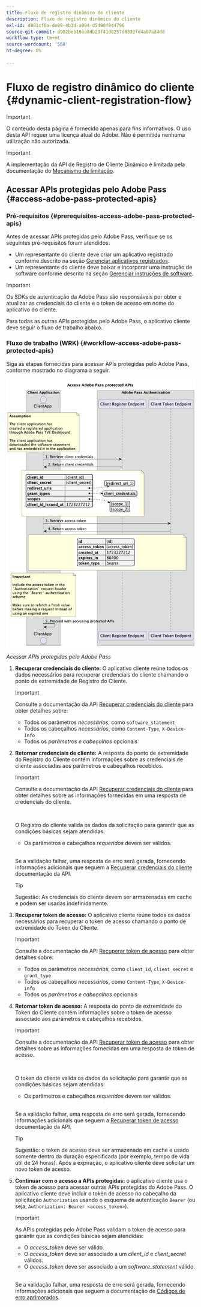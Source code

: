 ```yaml
---
title: Fluxo de registro dinâmico do cliente
description: Fluxo de registro dinâmico do cliente
exl-id: d881cf0a-de09-4b1d-a094-d5490f944796
source-git-commit: d982beb16ea0db29f41d0257d8332fd4a07a84d8
workflow-type: tm+mt
source-wordcount: '568'
ht-degree: 0%

---
```


# Fluxo de registro dinâmico do cliente {#dynamic-client-registration-flow}

>[!IMPORTANT]
>
> O conteúdo desta página é fornecido apenas para fins informativos. O uso desta API requer uma licença atual do Adobe. Não é permitida nenhuma utilização não autorizada.

>[!IMPORTANT]
>
> A implementação da API de Registro de Cliente Dinâmico é limitada pela documentação do [Mecanismo de limitação](/help/authentication/integration-guide-programmers/throttling-mechanism.md).

## Acessar APIs protegidas pelo Adobe Pass {#access-adobe-pass-protected-apis}

### Pré-requisitos {#prerequisites-access-adobe-pass-protected-apis}

Antes de acessar APIs protegidas pelo Adobe Pass, verifique se os seguintes pré-requisitos foram atendidos:

* Um representante do cliente deve criar um aplicativo registrado conforme descrito na seção [Gerenciar aplicativos registrados](../dynamic-client-registration-overview.md#manage-registered-applications).
* Um representante do cliente deve baixar e incorporar uma instrução de software conforme descrito na seção [Gerenciar instruções de software](../dynamic-client-registration-overview.md#manage-software-statements).

>[!IMPORTANT]
>
> Os SDKs de autenticação da Adobe Pass são responsáveis por obter e atualizar as credenciais do cliente e o token de acesso em nome do aplicativo do cliente.
> 
> Para todas as outras APIs protegidas pelo Adobe Pass, o aplicativo cliente deve seguir o fluxo de trabalho abaixo.

### Fluxo de trabalho (WRK) {#workflow-access-adobe-pass-protected-apis}

Siga as etapas fornecidas para acessar APIs protegidas pelo Adobe Pass, conforme mostrado no diagrama a seguir.

![Acessar APIs protegidas pelo Adobe Pass](../../../../assets/dcr-api/dcr-api-access-adobe-pass-protected-apis.png)

*Acessar APIs protegidas pelo Adobe Pass*

1. **Recuperar credenciais do cliente:** O aplicativo cliente reúne todos os dados necessários para recuperar credenciais do cliente chamando o ponto de extremidade de Registro do Cliente.

   >[!IMPORTANT]
   >
   > Consulte a documentação da API [Recuperar credenciais do cliente](../apis/dynamic-client-registration-apis-retrieve-client-credentials.md#request) para obter detalhes sobre:
   >
   > * Todos os parâmetros _necessários_, como `software_statement`
   > * Todos os cabeçalhos _necessários_, como `Content-Type`, `X-Device-Info`
   > * Todos os _parâmetros e cabeçalhos_ opcionais

1. **Retornar credenciais de cliente:** A resposta do ponto de extremidade do Registro do Cliente contém informações sobre as credenciais de cliente associadas aos parâmetros e cabeçalhos recebidos.

   >[!IMPORTANT]
   >
   > Consulte a documentação da API [Recuperar credenciais do cliente](../apis/dynamic-client-registration-apis-retrieve-client-credentials.md#success) para obter detalhes sobre as informações fornecidas em uma resposta de credenciais do cliente.
   >
   > <br/>
   >
   > O Registro do cliente valida os dados da solicitação para garantir que as condições básicas sejam atendidas:
   >
   > * Os parâmetros e cabeçalhos _requeridos_ devem ser válidos.
   >
   > <br/>
   >
   > Se a validação falhar, uma resposta de erro será gerada, fornecendo informações adicionais que seguem a [Recuperar credenciais do cliente](../apis/dynamic-client-registration-apis-retrieve-client-credentials.md#error) documentação da API.

   >[!TIP]
   >
   > Sugestão: As credenciais do cliente devem ser armazenadas em cache e podem ser usadas indefinidamente.

1. **Recuperar token de acesso:** O aplicativo cliente reúne todos os dados necessários para recuperar o token de acesso chamando o ponto de extremidade do Token do Cliente.

   >[!IMPORTANT]
   >
   > Consulte a documentação da API [Recuperar token de acesso](../apis/dynamic-client-registration-apis-retrieve-access-token.md#request) para obter detalhes sobre:
   >
   > * Todos os parâmetros _necessários_, como `client_id`, `client_secret` e `grant_type`
   > * Todos os cabeçalhos _necessários_, como `Content-Type`, `X-Device-Info`
   > * Todos os _parâmetros e cabeçalhos_ opcionais

1. **Retornar token de acesso:** A resposta do ponto de extremidade do Token do Cliente contém informações sobre o token de acesso associado aos parâmetros e cabeçalhos recebidos.

   >[!IMPORTANT]
   >
   > Consulte a documentação da API [Recuperar token de acesso](../apis/dynamic-client-registration-apis-retrieve-access-token.md#success) para obter detalhes sobre as informações fornecidas em uma resposta de token de acesso.
   >
   > <br/>
   >
   > O token do cliente valida os dados da solicitação para garantir que as condições básicas sejam atendidas:
   >
   > * Os parâmetros e cabeçalhos _requeridos_ devem ser válidos.
   >
   > <br/>
   >
   > Se a validação falhar, uma resposta de erro será gerada, fornecendo informações adicionais que seguem a [Recuperar token de acesso](../apis/dynamic-client-registration-apis-retrieve-access-token.md#error) documentação da API.

   >[!TIP]
   >
   > Sugestão: o token de acesso deve ser armazenado em cache e usado somente dentro da duração especificada (por exemplo, tempo de vida útil de 24 horas). Após a expiração, o aplicativo cliente deve solicitar um novo token de acesso.

1. **Continuar com o acesso a APIs protegidas:** o aplicativo cliente usa o token de acesso para acessar outras APIs protegidas do Adobe Pass. O aplicativo cliente deve incluir o token de acesso no cabeçalho da solicitação `Authorization` usando o esquema de autenticação `Bearer` (ou seja, `Authorization: Bearer <access_token>`).

   >[!IMPORTANT]
   >
   > As APIs protegidas pelo Adobe Pass validam o token de acesso para garantir que as condições básicas sejam atendidas:
   >
   > * O _access_token_ deve ser válido.
   > * O _access_token_ deve ser associado a um _client_id_ e _client_secret_ válidos.
   > * O _access_token_ deve ser associado a um _software_statement_ válido.
   >
   > <br/>
   >
   > Se a validação falhar, uma resposta de erro será gerada, fornecendo informações adicionais que seguem a documentação de [Códigos de erro aprimorados](../../../features-standard/error-reporting/enhanced-error-codes.md).
